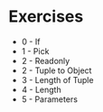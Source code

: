 # Exercises

- 0 - If
- 1 - Pick
- 2 - Readonly
- 2 - Tuple to Object
- 3 - Length of Tuple
- 4 - Length
- 5 - Parameters